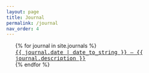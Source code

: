 ```yaml
---
layout: page
title: Journal
permalink: /journal
nav_order: 4
---
```


<ul style="list-style-type:none;">
  {% for journal in site.journals %}
    <li><a href="{{ journal.url }}"><tt>{{ journal.date | date_to_string }}&nbsp;&ndash;&nbsp;{{ journal.description }}</tt></a></li>
  {% endfor %}
</ul>